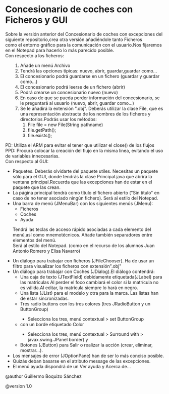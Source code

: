 <h1>Concesionario de coches con Ficheros y GUI</h1>
Sobre la versión anterior del Concesionario de coches con excepciones del siguiente repositorio,crea otra versión 
añadiéndole tanto Ficheros<br/ > como el entorno gráfico para la comunicación con el usuario.Nos fijaremos en el Notepad para hacerlo lo más parecido posible.<br/ >
Con respecto a los ficheros:
<ul>
	<ol>
		<li>Añade un menú Archivo</li>
		<li>Tendrá las opciones típicas: nuevo, abrir, guardar,guardar como...</li>
		<li>El concesionario podrá guardarse en un fichero (guardar y guardar como...)</li>
		<li>El concesionario podrá leerse de un fichero (abrir)</li>
		<li>Podrá crearse un concesionario nuevo (nuevo)
		<li>En caso de que se pueda perder información del concesionario, se le
			preguntará al usuario (nuevo, abrir, guardar como...)</li>
		<li>Se le añadirá la extensión ".obj". Deberás utilizar la clase File, que es
			una representación abstracta de los nombres de los ficheros y<br/ >
			directorios.Podrás usar los métodos:
			<ol>
			 	<li>File file = new File(String pathname)</li>
				<li>file.getPath();</li>
				<li>file.exists();</li>
			</ol>
		</li>
	</ol>
</ul>	
PD: Utiliza el ARM para evitar el tener que utilizar el close() de los flujos<br />
PPD: Procura colocar la creación del flujo en la misma línea, evitando el uso de variables innecesarias.<br />
Con respecto al GUI:
<ul>
	<li>Paquetes. Deberás olvidarte del paquete utiles. Necesitas un paquete sólo para el GUI, 
		donde tendrás la clase Principal.java que abrirá la ventana principal.Recuerda que las excepciones han de estar en el 		paquete que las crean.</li>
	<li>La página principal tendrá como título el fichero abierto ("Sin título" en caso de no tener asociado ningún fichero). 
	Será al estilo del Notepad.</li>
	<li>Una barra de menú (JMenuBar) con los siguientes menús (JMenu):
		<ul>
			<li>Ficheros</li>
			<li>Coches</li>
			<li>Ayuda</li>
		</ul>
		<p>Tendrá las teclas de acceso rápido asociadas a cada elemento del menú,así como mnemotécnicos.
		Añade también separadores entre elementos del menú.<br />
		Será al estilo del Notepad. (como en el recurso de los alumnos Juan Antonio Romero y Elisa Navarro)</p>
	</li>
	<li>Un diálogo para trabajar con ficheros (JFileChooser). Ha de usar un filtro para visualizar los ficheros con 	extensión".obj"</li>
	<li>Un diálogo para trabajar con Coches (JDialog).El diálogo contendrá:
		<ul>
			<li>Una caja de texto (JTextField) debidamente etiquetada(JLabel) para las matrículas Al perder el foco cambiará el 				color si la matrícula no es válida.Al editar, la matrícula siempre lo hará en negro.</li>
			<li>Una lista (JList) para el modelo y otra para la marca. Las listas han de estar sincronizadas.</li>
			<li>Tres radio buttons con los tres colores (tres JRadioButton y un ButtonGroup)</li>
				<ul>
					<li>Selecciona los tres, menú contextual > set ButtonGroup</li>
				</ul>
			<li>con un borde etiquetado Color</li>
				<ul>
 					<li>Selecciona los tres, menú contextual > Surround with > javax.swing.JPanel border) y </li>
 				</ul>
 			<li>Botones (JButton) para Salir o realizar la acción (crear, eliminar, mostrar...).</li>
 		</ul>
	<li>Los mensajes de error (JOptionPane) han de ser lo más conciso posible.</li>
	<li>Quizás deban basarse en el atributo message de las excepciones.</li>
	<li>El menú ayuda dispondrá de un Ver ayuda y Acerca de...</li>
</ul>
@author Guillermo Boquizo Sánchez<p>
@version 1.0